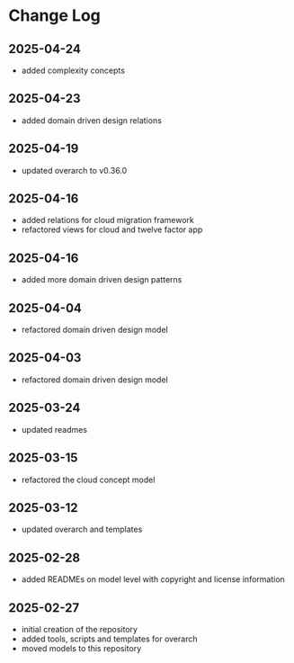 # Change Log

## 2025-04-24
* added complexity concepts

## 2025-04-23
* added domain driven design relations

## 2025-04-19
* updated overarch to v0.36.0

## 2025-04-16
* added relations for cloud migration framework
* refactored views for cloud and twelve factor app

## 2025-04-16
* added more domain driven design patterns

## 2025-04-04
* refactored domain driven design model

## 2025-04-03
* refactored domain driven design model

## 2025-03-24
* updated readmes

## 2025-03-15
* refactored the cloud concept model

## 2025-03-12
* updated overarch and templates

## 2025-02-28
* added READMEs on model level with copyright and license information

## 2025-02-27
* initial creation of the repository
* added tools, scripts and templates for overarch
* moved models to this repository
